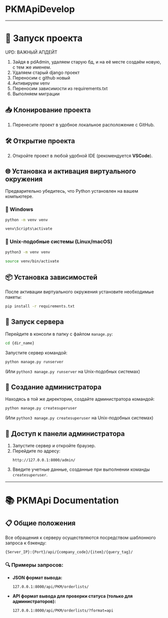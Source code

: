 # PKMApiDevelop

---

# 🚀 Запуск проекта

UPD: ВАЖНЫЙ АПДЕЙТ

1. Зайдя в pdAdmin, удаляем старую бд, и на её месте создаём новую, с тем же именем.
2. Удаляем старый django проект
3. Переносим с github новый
4. Активируем venv
5. Переносим зависимости из requirements.txt
6. Выполняем миграции

## 📥 Клонирование проекта
1. Перенесите проект в удобное локальное расположение с GitHub.

## 🛠️ Открытие проекта
2. Откройте проект в любой удобной IDE (рекомендуется **VSCode**).

## 🌐 Установка и активация виртуального окружения
Предварительно убедитесь, что Python установлен на вашем компьютере.

### 🔹 Windows
```bash
python -m venv venv
```
```bash
venv\Scripts\activate
```

### 🔹 Unix-подобные системы (Linux/macOS)
```bash
python3 -m venv venv
```
```bash
source venv/bin/activate
```

## 📦 Установка зависимостей
После активации виртуального окружения установите необходимые пакеты:
```bash
pip install -r requirements.txt
```

## 🏃 Запуск сервера
Перейдите в консоли в папку с файлом `manage.py`:
```bash
cd {dir_name}
```
Запустите сервер командой:
```bash
python manage.py runserver
```
(Или `python3 manage.py runserver` на Unix-подобных системах)

## 👤 Создание администратора
Находясь в той же директории, создайте администратора командой:
```bash
python manage.py createsuperuser
```
(Или `python3 manage.py createsuperuser` на Unix-подобных системах)

## 🔑 Доступ к панели администратора
1. Запустите сервер и откройте браузер.
2. Перейдите по адресу:
   ```
   http://127.0.0.1:8000/admin/
   ```
3. Введите учетные данные, созданные при выполнении команды `createsuperuser`.

---

# 📚 PKMApi Documentation

## 📋 Общие положения
Все обращения к серверу осуществляются посредством шаблонного запроса к бэкенду:

```
{Server_IP}:{Port}/api/{company_code}/{item}/{query_tag}/
```

### 🔍 Примеры запросов:
- **JSON формат вывода:**
  ```
  127.0.0.1:8000/api/PKM/orderlists/
  ```
- **API формат вывода для проверки статуса (только для администраторов):**
  ```
  127.0.0.1:8000/api/PKM/orderlists/?format=api
  ```

